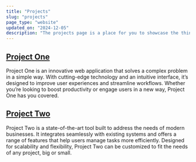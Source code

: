 ```yaml
---
title: "Projects"
slug: "projects"
page_type: "website"
updated_on: "2024-12-05"
description: "The projects page is a place for you to showcase the things you have made and worked on over the years."
---
```


## [Project One](https://en.wikipedia.org/wiki/Main_Page)

Project One is an innovative web application that solves a complex problem in a simple way. With cutting-edge technology and an intuitive interface, it’s designed to improve user experiences and streamline workflows. Whether you’re looking to boost productivity or engage users in a new way, Project One has you covered.

## [Project Two](https://en.wikipedia.org/wiki/Main_Page)

Project Two is a state-of-the-art tool built to address the needs of modern businesses. It integrates seamlessly with existing systems and offers a range of features that help users manage tasks more efficiently. Designed for scalability and flexibility, Project Two can be customized to fit the needs of any project, big or small.